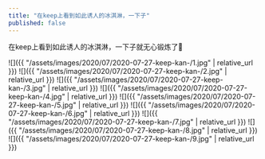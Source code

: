 ```yaml
---
title: "在keep上看到如此诱人的冰淇淋，一下子"
published: false
---
```

在keep上看到如此诱人的冰淇淋，一下子就无心锻炼了



![]({{ "/assets/images/2020/07/2020-07-27-keep-kan-/1.jpg" | relative_url }})
![]({{ "/assets/images/2020/07/2020-07-27-keep-kan-/2.jpg" | relative_url }})
![]({{ "/assets/images/2020/07/2020-07-27-keep-kan-/3.jpg" | relative_url }})
![]({{ "/assets/images/2020/07/2020-07-27-keep-kan-/4.jpg" | relative_url }})
![]({{ "/assets/images/2020/07/2020-07-27-keep-kan-/5.jpg" | relative_url }})
![]({{ "/assets/images/2020/07/2020-07-27-keep-kan-/6.jpg" | relative_url }})
![]({{ "/assets/images/2020/07/2020-07-27-keep-kan-/7.jpg" | relative_url }})
![]({{ "/assets/images/2020/07/2020-07-27-keep-kan-/8.jpg" | relative_url }})
![]({{ "/assets/images/2020/07/2020-07-27-keep-kan-/9.jpg" | relative_url }})
